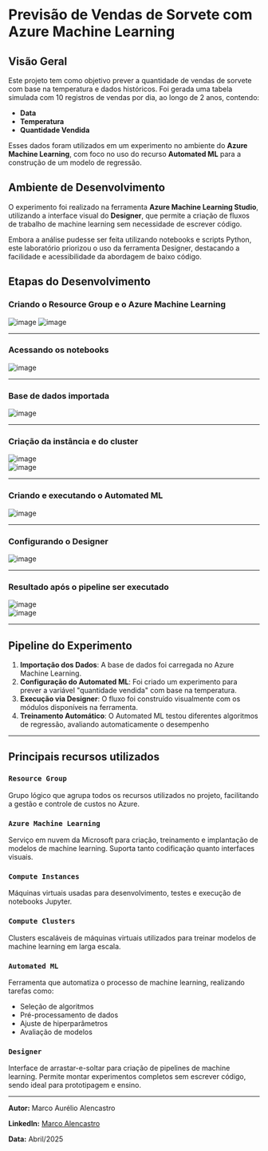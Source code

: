 # Previsão de Vendas de Sorvete com Azure Machine Learning

## Visão Geral

Este projeto tem como objetivo prever a quantidade de vendas de sorvete com base na temperatura e dados históricos. Foi gerada uma tabela simulada com 10 registros de vendas por dia, ao longo de 2 anos, contendo:

- **Data**
- **Temperatura**
- **Quantidade Vendida**

Esses dados foram utilizados em um experimento no ambiente do **Azure Machine Learning**, com foco no uso do recurso **Automated ML** para a construção de um modelo de regressão.

## Ambiente de Desenvolvimento

O experimento foi realizado na ferramenta **Azure Machine Learning Studio**, utilizando a interface visual do **Designer**, que permite a criação de fluxos de trabalho de machine learning sem necessidade de escrever código.

Embora a análise pudesse ser feita utilizando notebooks e scripts Python, este laboratório priorizou o uso da ferramenta Designer, destacando a facilidade e acessibilidade da abordagem de baixo código.

## Etapas do Desenvolvimento

### Criando o Resource Group e o Azure Machine Learning

![image](https://github.com/user-attachments/assets/961406e3-5e77-4473-80ef-b2b6d5674b00)
![image](https://github.com/user-attachments/assets/2fcd92d3-3007-4af3-94fc-032c760d89a5)

---

### Acessando os notebooks

![image](https://github.com/user-attachments/assets/a7e1f44c-234c-4058-9bce-87745813ecb1)

---

### Base de dados importada

![image](https://github.com/user-attachments/assets/0dc6615c-55e5-4f27-86be-2cae8e98b61e)

---

### Criação da instância e do cluster

![image](https://github.com/user-attachments/assets/5f307988-4e01-4df9-b130-554601b36ca9)  
![image](https://github.com/user-attachments/assets/5ea1d82b-3319-471c-8d97-0be23a174815)

---

### Criando e executando o Automated ML

![image](https://github.com/user-attachments/assets/34f757c7-327e-421f-ba59-a61ec2a1068b)

---

### Configurando o Designer

![image](https://github.com/user-attachments/assets/1d675ff8-5f5a-4218-8b01-a458f088dcbe)

---

### Resultado após o pipeline ser executado

![image](https://github.com/user-attachments/assets/04571859-e042-4fbd-a93f-09ade7c800d8)  
![image](https://github.com/user-attachments/assets/bdece277-6517-417c-b4b5-bc0738bfb34b)

---

## Pipeline do Experimento

1. **Importação dos Dados**: A base de dados foi carregada no Azure Machine Learning.
2. **Configuração do Automated ML**: Foi criado um experimento para prever a variável "quantidade vendida" com base na temperatura.
3. **Execução via Designer**: O fluxo foi construído visualmente com os módulos disponíveis na ferramenta.
4. **Treinamento Automático**: O Automated ML testou diferentes algoritmos de regressão, avaliando automaticamente o desempenho


---

## Principais recursos utilizados

### `Resource Group`
Grupo lógico que agrupa todos os recursos utilizados no projeto, facilitando a gestão e controle de custos no Azure.

### `Azure Machine Learning`
Serviço em nuvem da Microsoft para criação, treinamento e implantação de modelos de machine learning. Suporta tanto codificação quanto interfaces visuais.

### `Compute Instances`
Máquinas virtuais usadas para desenvolvimento, testes e execução de notebooks Jupyter.

### `Compute Clusters`
Clusters escaláveis de máquinas virtuais utilizados para treinar modelos de machine learning em larga escala.

### `Automated ML`
Ferramenta que automatiza o processo de machine learning, realizando tarefas como:
- Seleção de algoritmos
- Pré-processamento de dados
- Ajuste de hiperparâmetros
- Avaliação de modelos

### `Designer`
Interface de arrastar-e-soltar para criação de pipelines de machine learning. Permite montar experimentos completos sem escrever código, sendo ideal para prototipagem e ensino.

---

**Autor:** Marco Aurélio Alencastro  

**LinkedIn:** [Marco Alencastro](https://linkedin.com/in/marco-alencastro)  

**Data:** Abril/2025
